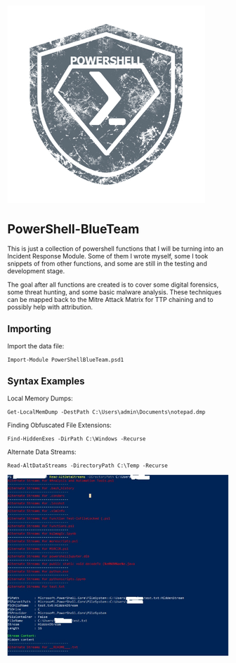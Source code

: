 ![logo](/images/powershell-emblem.jpg)

# PowerShell-BlueTeam
This is just a collection of powershell functions that I will be turning into an Incident Response Module.
Some of them I wrote myself, some I took snippets of from other functions, and some are still in the testing and development stage. 

The goal after all functions are created is to cover some digital forensics, some threat hunting, and some basic malware analysis. These techniques can be mapped back to the Mitre Attack Matrix for TTP chaining and to possibly help with attribution.

## Importing
Import the data file:
```
Import-Module PowerShellBlueTeam.psd1
```

## Syntax Examples

Local Memory Dumps:
```
Get-LocalMemDump -DestPath C:\Users\admin\Documents\notepad.dmp
```
Finding Obfuscated File Extensions:
```
Find-HiddenExes -DirPath C:\Windows -Recurse
```
Alternate Data Streams:
```
Read-AltDataStreams -DirectoryPath C:\Temp -Recurse
```
![output](/images/datastreamex.jpg)
